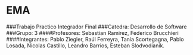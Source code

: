 # EMA
###Trabajo Practico Integrador Final 
###Catedra: Desarrollo de Software 
###Grupo: 3
####Profesores: Sebastian Ramirez, Federico Brucchieri 
####Integrantes: Pablo Ziegler, Raúl Ferreyra, Tania Scortegagna, Pablo Losada, Nicolas Castillo, Leandro Barrios, Esteban Slodvodianik.